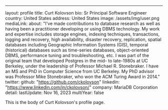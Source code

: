 ---
layout: profile
title: Curt Kolovson
 bio: Sr Principal Software Engineer
country: United States
address: United States
image: /assets/img/user.png
mediaLink:
about: "I've made contributions to database research as well as having been a practitioner developing or using DBMS technology. My work and expertise includes storage engines, indexing techniques, transactions, logging and recovery, high availability, disaster recovery, replication, spatial databases including Geographic Information Systems (GIS), temporal (historical) databases such as time-series databases, object-oriented DBMS, performance tuning and troubleshooting, etc. I was part of the original team that developed Postgres in the mid- to late-1980s at UC Berkeley, under the leadership of Professor Michael R. Stonebraker. I have an MS and PhD in Computer Science from UC Berkeley. My PhD advisor was Professor Mike Stonebraker, who won the ACM Turing Award in 2014."
twitter:
github: "https://github.com/ckolovson"
linkedin: "https://www.linkedin.com/in/ckolovson/"
company: MariaDB Corporation
detail:
lastUpdate: Nov 16, 2023
multiYear: false

This is the body of Curt Kolovson's profile page.
